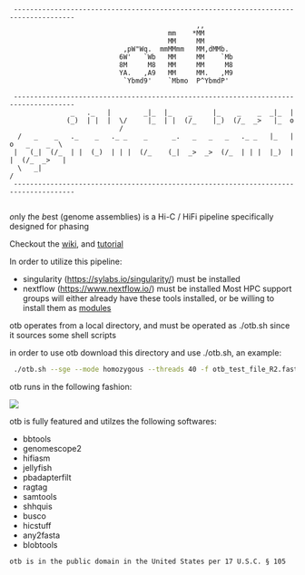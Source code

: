 ```
 ------------------------------------------------------------------------------------- 
                                              ,,                                       
                                       mm    *MM                                       
                                       MM     MM                                       
                            ,pW"Wq.  mmMMmm   MM,dMMb.                                 
                           6W'   `Wb   MM     MM    `Mb                                
                           8M     M8   MM     MM     M8                                
                           YA.   ,A9   MM     MM.   ,M9                                
                            `Ybmd9'    `Mbmo  P^YbmdP'                                 
                                                                                       
 ------------------------------------------------------------------------------------- 
               _   ._   |        _|_  |_    _     |_    _    _  _|_  |                 
              (_)  | |  |  \/     |_  | |  (/_    |_)  (/_  _>   |_  o                 
                           /                                                           
  /   _    _   ._    _   ._ _    _      _.   _   _   _   ._ _   |_   |  o   _    _  \  
 |   (_|  (/_  | |  (_)  | | |  (/_    (_|  _>  _>  (/_  | | |  |_)  |  |  (/_  _>   | 
  \   _|                                                                            /  
 ------------------------------------------------------------------------------------- 
                                                                         
```
*o*nly *t*he *b*est (genome assemblies) is a Hi-C / HiFi pipeline specifically designed for phasing

Checkout the [wiki](https://github.com/molikd/otb/wiki), and [tutorial](https://github.com/molikd/otb/wiki/Tutorial)

In order to utilize this pipeline:
  - singularity \(https://sylabs.io/singularity/) must be installed 
  - nextflow \(https://www.nextflow.io/) must be installed 
Most HPC support groups will either already have these tools installed, or be willing to install them as [modules](http://modules.sourceforge.net/)

otb operates from a local directory, and must be operated as ./otb.sh since it sources some shell scripts

in order to use otb download this directory and use ./otb.sh, an example:

```bash
 ./otb.sh --sge --mode homozygous --threads 40 -f otb_test_file_R2.fastq -r otb_test_file_R1.fastq --polish-type simple --bam otb_test.bam
```

otb runs in the following fashion:

[![](https://mermaid.ink/img/pako:eNqNVsFunDAQ_RWLE0hJKuWYQ6tKadVLT-ltN0JeGBY3YBPbZLPa7L93xjZgdqFtlA3jmfeen4eB7CkpVAnJQ7LXvKvZr8etZPhTKgkb-nP37BPK7ja9Ac0K3jSGlnemfma3t58ZyLcUP0Jp2YK0jMuSVaIBw4oaihcoMy-BGIc3Qu77hmthjyeugUk4xDlWKGm5kKAN0_DaCw3ll7OXiGEk9XEEQ5-cCmmpDrJRvPyLYraiIxX-epUVK_AujA30YUfHlfBuq0YdNkPABBrvZWhckJ1BQ2XAU8m1Kq-4sTx1MaP49ZPLZAuENzQllExLMIUWO2BGVfZA_QwVk61us-Nt2AQjf6-WwFjMsWhRL_XXK3wEcZQf4rv4-vQzpSkJMbWDluMcREd1nN_QNMdKmDodo9DCQJjSBN-DVC0eWnWQRvGcMuxNhFoUxvZVlQ7BHLqV4Sg96pyw5AK2V3TXrGLYWgQPEzhquAYRMmJPM4mM3KVSjHwxuwL6oZugpcJpsSxmRJz7dW_sHONGcXp-rwszeznf43xPJplbB6sXKEf3muEx4LUhU3T9r34RcKLO7VDG-aAgu0RNrXK4qFMBPhHuVy0NbXKohS5F-dhV1CMne9miCXPVIWHyTjU4ueTJR2QpNkbwxWaN3AupuUHN95bvnTkf3nXHaafIpa86Mi1NXeOr1Xc8xBE4ZEa0J-dK5jXvos2YkgwzjbLHDtYEDjW3-YuQZa6qoR2UY5Rjqgp26alcGaKLs483zVcX9D3OiLZr4MMPv8dWBHvDlzuX1mxoxYbV8z_UWtCI_5gp_INSAnQBeskbzHvVXOmcwCe_ZEqziDu0YSbhdpizPSp-J8bG_cXdPB9mSw4i2dXy7FxR7LSjdTYdc1dUVqnGz9uwoH-vBqTpzcyKf7UGTPg6MokuVEe9xXFdwMQTMSu4N0Byk6CRlosSvxadCLVNbA0tbJMHDCulwdhtspVnRPZdyS18K4VVOnmoeGPgJuG9VU9HWYwJj3oUHL9ltSF7_gNGp02z)](https://mermaid-js.github.io/mermaid-live-editor/edit/#pako:eNqNVsFunDAQ_RWLE0hJKuWYQ6tKadVLT-ltN0JeGBY3YBPbZLPa7L93xjZgdqFtlA3jmfeen4eB7CkpVAnJQ7LXvKvZr8etZPhTKgkb-nP37BPK7ja9Ac0K3jSGlnemfma3t58ZyLcUP0Jp2YK0jMuSVaIBw4oaihcoMy-BGIc3Qu77hmthjyeugUk4xDlWKGm5kKAN0_DaCw3ll7OXiGEk9XEEQ5-cCmmpDrJRvPyLYraiIxX-epUVK_AujA30YUfHlfBuq0YdNkPABBrvZWhckJ1BQ2XAU8m1Kq-4sTx1MaP49ZPLZAuENzQllExLMIUWO2BGVfZA_QwVk61us-Nt2AQjf6-WwFjMsWhRL_XXK3wEcZQf4rv4-vQzpSkJMbWDluMcREd1nN_QNMdKmDodo9DCQJjSBN-DVC0eWnWQRvGcMuxNhFoUxvZVlQ7BHLqV4Sg96pyw5AK2V3TXrGLYWgQPEzhquAYRMmJPM4mM3KVSjHwxuwL6oZugpcJpsSxmRJz7dW_sHONGcXp-rwszeznf43xPJplbB6sXKEf3muEx4LUhU3T9r34RcKLO7VDG-aAgu0RNrXK4qFMBPhHuVy0NbXKohS5F-dhV1CMne9miCXPVIWHyTjU4ueTJR2QpNkbwxWaN3AupuUHN95bvnTkf3nXHaafIpa86Mi1NXeOr1Xc8xBE4ZEa0J-dK5jXvos2YkgwzjbLHDtYEDjW3-YuQZa6qoR2UY5Rjqgp26alcGaKLs483zVcX9D3OiLZr4MMPv8dWBHvDlzuX1mxoxYbV8z_UWtCI_5gp_INSAnQBeskbzHvVXOmcwCe_ZEqziDu0YSbhdpizPSp-J8bG_cXdPB9mSw4i2dXy7FxR7LSjdTYdc1dUVqnGz9uwoH-vBqTpzcyKf7UGTPg6MokuVEe9xXFdwMQTMSu4N0Byk6CRlosSvxadCLVNbA0tbJMHDCulwdhtspVnRPZdyS18K4VVOnmoeGPgJuG9VU9HWYwJj3oUHL9ltSF7_gNGp02z)

otb is fully featured and utilzes the following softwares:
- bbtools
- genomescope2
- hifiasm
- jellyfish
- pbadapterfilt
- ragtag
- samtools
- shhquis
- busco
- hicstuff
- any2fasta
- blobtools

```
otb is in the public domain in the United States per 17 U.S.C. § 105
```
